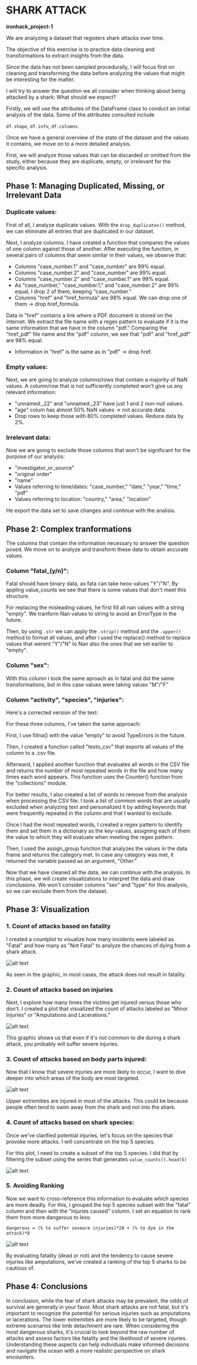
# SHARK ATTACK
**ironhack_project-1**

We are analyzing a dataset that registers shark attacks over time.

The objective of this exercise is to practice data cleaning and transformations to extract insights from the data.

Since the data has not been sampled procedurally, I will focus first on cleaning and transforming the data before analyzing the values that might be interesting for the matter.

I will try to answer the question we all consider when thinking about being attacked by a shark: What should we expect?

Firstly, we will use the attributes of the DataFrame class to conduct an initial analysis of the data. Some of the attributes consulted include 

`df.shape`, `df.info`, `df.columns`.

Once we have a general overview of the state of the dataset and the values it contains, we move on to a more detailed analysis.

First, we will analyze those values that can be discarded or omitted from the study, either because they are duplicate, empty, or irrelevant for the specific analysis.

## Phase 1: Managing Duplicated, Missing, or Irrelevant Data 


### Duplicate values:

First of all, I analyze duplicate values. With the `drop_duplicates()` method, we can eliminate all entries that are duplicated in our dataset.

Next, I analyze columns. I have created a function that compares the values of one column against those of another. After executing the function, in several pairs of columns that seem similar in their values, we observe that:

 - Columns "case_number.1" and "case_number" are 99% equal.
 - Columns "case_number.2" and "case_number" are 99% equal.
 - Columns "case_number.2" and "case_number.1" are 99% equal.
 - As "case_number," "case_number.1," and "case_number.2" are 99% equal, I drop 2 of them, keeping "case_number."
 - Columns "href" and "href_formula" are 98% equal. We can drop one of them → drop href_formula.

Data in "href" contains a link where a PDF document is stored on the internet. We extract the file name with a regex pattern to evaluate if it is the same information that we have in the column "pdf." Comparing the "href_pdf" file name and the "pdf" column, we see that "pdf" and "href_pdf" are 98% equal.

  - Information in "href" is the same as in "pdf" → drop href.
    

### Empty values:

Next, we are going to analyze columns/rows that contain a majority of NaN values. A column/row that is not sufficiently completed won't give us any relevant information:

  - "unnamed:_22" and "unnamed:_23" have just 1 and 2 non-null values.
  - "age" colum has almost 50% NaN values → not accurate data.
  - Drop rows to keep those with 80% completed values. Reduce data by 2%.


### Irrelevant data: 

Now we are going to exclude those columns that won't be significant for the purpose of our analysis:

  - "investigator_or_source"
  - "original order"
  - "name"
  - Values referring to time/dates: "case_number," "date," "year," "time," "pdf"
  - Values referring to location: "country," "area," "location"
    
He export the data set to save changes and continue with the analisis.

## Phase 2: Complex tranformations

The columns that contain the information necessary to answer the question posed. We move on to analyze and transform these data to obtain accurate values.

### Column "fatal_(y/n)":

Fatal should have binary data, as fata can take twoo values "Y"/"N". By appling value_counts we see that there is some values that don't meet this structure. 

For replacing the misleading values, he first fill all nan values with a string "empty". We tranform Nan values to string to avoid an ErrorType in the future. 

Then, by using `.str` we can apply the `.strip()` method and the `.upper()` method to format all values, and after i used the replace() method to replace values that werent "Y"/"N" to Nan also the ones that we set earlier to "empty".

### Column "sex":

With this column i took the same aproach as in fatal and did the same transformations, but in this case values were taking values "M"/"F"

### Column "activity", "species", "injuries":

Here's a corrected version of the text:

For these three columns, I've taken the same approach:

First, I use fillna() with the value "empty" to avoid TypeErrors in the future.

Then, I created a function called "texto_csv" that exports all values of the column to a .csv file.

Afterward, I applied another function that evaluates all words in the CSV file and returns the number of most repeated words in the file and how many times each word appears. This function uses the Counter() function from the "collections" module.

For better results, I also created a list of words to remove from the analysis when processing the CSV file. I took a list of common words that are usually excluded when analyzing text and personalized it by adding keywords that were frequently repeated in the column and that I wanted to exclude.

Once I had the most repeated words, I created a regex pattern to identify them and set them in a dictionary as the key-values, assigning each of them the value to which they will evaluate when meeting the regex pattern.

Then, I used the assign_group function that analyzes the values in the data frame and returns the category met. In case any category was met, it returned the variable passed as an argument, "Other."

Now that we have cleaned all the data, we can continue with the analysis. In this phase, we will create visualizations to interpret the data and draw conclusions. We won't consider columns "sex" and "type" for this analysis, so we can exclude them from the dataset.


## Phase 3: Visualization

### 1. Count of attacks based on fatality

I created a countplot to visualize how many incidents were labeled as "Fatal" and how many as "Not Fatal" to analyze the chances of dying from a shark attack.

![alt text](images/shark_attacks_fatality.png)

As seen in the graphic, in most cases, the attack does not result in fatality.

### 2. Count of attacks based on injuries

Next, I explore how many times the victims get injured versus those who don't. I created a plot that visualized the count of attacks labeled as "Minor Injuries" or "Amputations and Lacerations."

![alt text](images/shark_attacks_injuries.png)

This graphic shows us that even if it's not common to die during a shark attack, you probably will suffer severe injuries.

### 3. Count of attacks based on body parts injured:

Now that I know that severe injuries are more likely to occur, I want to dive deeper into which areas of the body are most targeted.

![alt text](images/shark_attacks_body_parts.png)

Upper extremities are injured in most of the attacks. This could be because people often tend to swim away from the shark and not into the shark.

### 4. Count of attacks based on shark species:

Once we've clarified potential injuries, let's focus on the species that provoke more attacks. I will concentrate on the top 5 species.

For this plot, I need to create a subset of the top 5 species. I did that by filtering the subset using the series that generates `value_counts().head(5)`

![alt text](images//shark_attacks_shark_species.png)

### 5. Avoiding Ranking


Now we want to cross-reference this information to evaluate which species are more deadly. For this, I grouped the top 5 species subset with the "fatal" column and then with the "injuries caused" column. I set an equation to rank them from more dangerous to less:

 `dangerous = (% to suffer seveare injuries)*20 + (% to dye in the attack)*8`
 
![alt text](images/shark_attacks_avoid_table.png)

By evaluating fatality (dead or not) and the tendency to cause severe injuries like amputations, we've created a ranking of the top 5 sharks to be cautious of.

## Phase 4: Conclusions

In conclusion, while the fear of shark attacks may be prevalent, the odds of survival are generally in your favor. Most shark attacks are not fatal, but it's important to recognize the potential for serious injuries such as amputations or lacerations. The lower extremities are more likely to be targeted, though extreme scenarios like limb detachment are rare. When considering the most dangerous sharks, it's crucial to look beyond the raw number of attacks and assess factors like fatality and the likelihood of severe injuries. Understanding these aspects can help individuals make informed decisions and navigate the ocean with a more realistic perspective on shark encounters.

